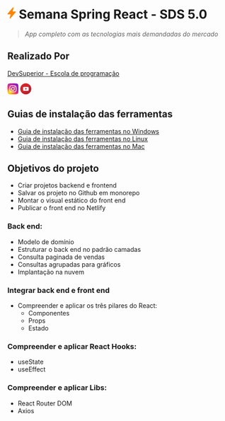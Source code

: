 # ![DevSuperior logo](https://raw.githubusercontent.com/devsuperior/bds-assets/main/ds/devsuperior-logo-small.png) Semana Spring React - SDS 5.0
> 
>  *App completo com as tecnologias mais demandadas do mercado*

## Realizado Por
[DevSuperior - Escola de programação](https://devsuperior.com.br)

[![DevSuperior no Instagram](https://raw.githubusercontent.com/devsuperior/bds-assets/main/ds/ig-icon.png)](https://instagram.com/devsuperior.ig)
[![DevSuperior no Youtube](https://raw.githubusercontent.com/devsuperior/bds-assets/main/ds/yt-icon.png)](https://youtube.com/devsuperior)

## Guias de instalação das ferramentas
- [Guia de instalação das ferramentas no Windows](https://github.com/devsuperior/sds5/tree/main/_instalacao/windows)
- [Guia de instalação das ferramentas no Linux](https://github.com/devsuperior/sds5/tree/main/_instalacao/linux)
- [Guia de instalação das ferramentas no Mac](https://github.com/devsuperior/sds5/tree/main/_instalacao/mac)

## Objetivos do projeto 
- Criar projetos backend e frontend
- Salvar os projeto no Github em monorepo
- Montar o visual estático do front end
- Publicar o front end no Netlify
### Back end:
  - Modelo de domínio
  - Estruturar o back end no padrão camadas
  - Consulta paginada de vendas
  - Consultas agrupadas para gráficos
  - Implantação na nuvem
### Integrar back end e front end
- Compreender e aplicar os três pilares do React:
  - Componentes
  - Props
  - Estado
### Compreender e aplicar React Hooks:
  - useState
  - useEffect
### Compreender e aplicar Libs:
  - React Router DOM
  - Axios